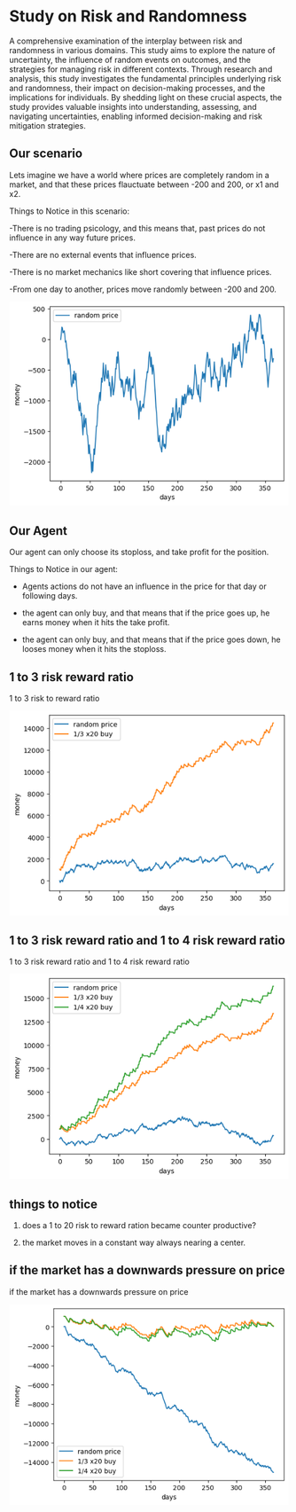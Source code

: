 # Study on Risk and Randomness

A comprehensive examination of the interplay between risk and randomness in various domains. This study aims to explore the nature of uncertainty, the influence of random events on outcomes, and the strategies for managing risk in different contexts. Through research and analysis, this study investigates the fundamental principles underlying risk and randomness, their impact on decision-making processes, and the implications for individuals. By shedding light on these crucial aspects, the study provides valuable insights into understanding, assessing, and navigating uncertainties, enabling informed decision-making and risk mitigation strategies.

## Our scenario

Lets imagine we have a world where prices are completely random in a market, and that these prices flauctuate between -200 and 200, or x1 and x2. 

Things to Notice in this scenario:

-There is no trading psicology, and this means that, past prices do not influence in any way future prices.

-There are no external events that influence prices.

-There is no market mechanics like short covering that influence prices.

-From one day to another, prices move randomly between -200 and 200.

![Image Alt Text](images/1.png)


## Our Agent

Our agent can only choose its stoploss, and take profit for the position.

Things to Notice in our agent:

- Agents actions do not have an influence in the price for that day or following days.

- the agent can only buy, and that means that if the price goes up, he earns money when it hits the take profit.

- the agent can only buy, and that means that if the price goes down, he looses money when it hits the stoploss.  

## 1 to 3 risk reward ratio

1 to 3 risk to reward ratio

![Image Alt Text](images/2.png)

## 1 to 3 risk reward ratio and 1 to 4 risk reward ratio 

1 to 3 risk reward ratio and 1 to 4 risk reward ratio 

![Image Alt Text](images/3.png)

## things to notice

1. does a 1 to 20 risk to reward ration became counter productive?

2. the market moves in a constant way always nearing a center.

## if the market has a downwards pressure on price

if the market has a downwards pressure on price

![Image Alt Text](images/4.png)